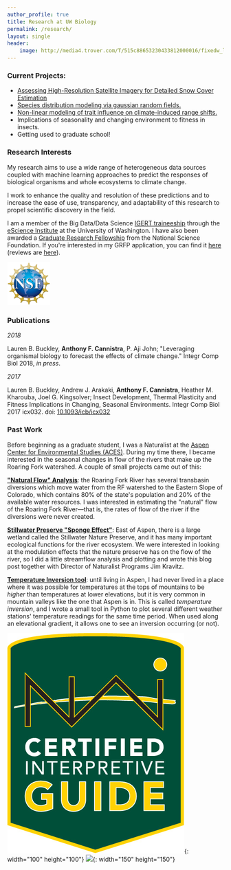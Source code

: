 ```yaml
---
author_profile: true
title: Research at UW Biology
permalink: /research/
layout: single
header:
    image: http://media4.trover.com/T/515c88653230433812000016/fixedw_large_4x.jpg
---
```

### Current Projects:
*   [Assessing High-Resolution Satellite Imagery for Detailed Snow Cover Estimation](https://github.com/acannistra/planet-snowcover)
*   [Species distribution modeling via gaussian random fields.](https://github.com/HuckleyLab/SDMpriors)
*   [Non-linear modeling of trait influence on climate-induced range shifts.](https://github.com/HuckleyLab/cc_traits)
*   Implications of seasonality and changing environment to fitness in insects.
*   Getting used to graduate school!

### Research Interests

My research aims to use a wide range of heterogeneous data sources coupled with machine learning approaches to predict the responses of biological organisms and whole ecosystems to climate change.

I work to enhance the quality and resolution of these predictions and to increase the ease of use, transparency, and adaptability of this research to propel scientific discovery in the field. 

I am a member of the Big Data/Data Science [IGERT traineeship](http://escience.washington.edu/education/phd/igert-in-big-data-and-data-science/) through the [eScience Institute](http://escience.washington.edu) at the University of Washington. I have also been awarded a [Graduate Research Fellowship](http://www.nsfgrfp.org) from the National Science Foundation. If you're interested in my GRFP application, you can find it [here](/assets/cannistra-grfp-2017.pdf) (reviews are [here](/assets/cannistra-nsf-grfp-reviews.pdf)).

<img src="/assets/images/nsf-logo.png" width="100"/>

### Publications

*2018*

Lauren B. Buckley, **Anthony F. Cannistra**, P. Aji John; "Leveraging organismal biology to forecast the effects of climate change." Integr Comp Biol 2018, *in press*.

*2017*

Lauren B. Buckley, Andrew J. Arakaki, **Anthony F. Cannistra**, Heather M. Kharouba, Joel G. Kingsolver; Insect Development, Thermal Plasticity and Fitness Implications in Changing, Seasonal Environments. Integr Comp Biol 2017 icx032. doi: [10.1093/icb/icx032](https://doi.org/10.1093/icb/icx032)

### Past Work

Before beginning as a graduate student, I was a Naturalist at the [Aspen Center for Environmental Studies (ACES)](http://www.aspennature.org). During my time there, I became interested in the seasonal changes in flow of the rivers that make up the Roaring Fork watershed. A couple of small projects came out of this:

**["Natural Flow" Analysis](http://anthonycannistra.com/riverdiversion/)**: the Roaring Fork River has several transbasin diversions which move water from the RF watershed to the Eastern Slope of Colorado, which contains 80% of the state's population and 20% of the available water resources. I was interested in estimating the "natural" flow of the Roaring Fork River––that is, the rates of flow of the river if the diversions were never created. 

**[Stillwater Preserve "Sponge Effect"](http://www.aspennature.org/blog/native-flows-and-functions-north-star-nature-preserve)**: East of Aspen, there is a large wetland called the Stillwater Nature Preserve, and it has many important ecological functions for the river ecosystem. We were interested in looking at the modulation effects that the nature preserve has on the flow of the river, so I did a little streamflow analysis and plotting and wrote this blog post together with Director of Naturalist Programs Jim Kravitz. 

**[Temperature Inversion tool](https://github.com/acannistra/valleyinversion)**: until living in Aspen, I had never lived in a place where it was possible for temperatures at the tops of mountains to be *higher* than temperatures at lower elevations, but it is very common in mountain valleys like the one that Aspen is in. This is called *temperature inversion*, and I wrote a small tool in Python to plot several different weather stations' temperature readings for the same time period. When used along an elevational gradient, it allows one to see an inversion occurring (or not). 

![](/assets/images/cig_logo.png){: width="100"  height="100"} ![](https://info.nols.edu/hubfs/Logos/NOLS_WM_BADGE_CREDENTIAL-WILDERNESS%20FIRST%20AID.png){: width="150"  height="150"}